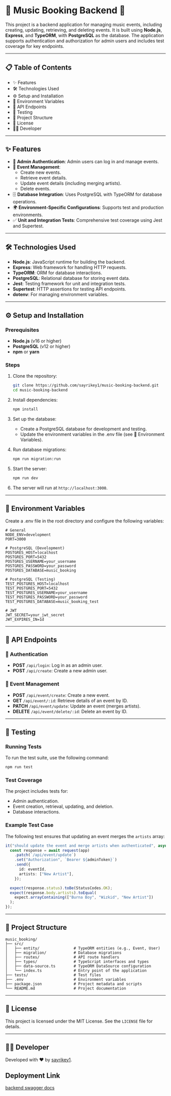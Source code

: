 # 🎵 Music Booking Backend 🎫

This project is a backend application for managing music events, including creating, updating, retrieving, and deleting events. It is built using **Node.js**, **Express**, and **TypeORM**, with **PostgreSQL** as the database. The application supports authentication and authorization for admin users and includes test coverage for key endpoints.

---

## 📋 Table of Contents

- ✨ Features
- 🛠️ Technologies Used
- ⚙️ Setup and Installation
- 🔑 Environment Variables
- 📡 API Endpoints
- 🧪 Testing
- 📂 Project Structure
- 📜 License
- 👨‍💻 Developer

---

## ✨ Features

- 🔐 **Admin Authentication**: Admin users can log in and manage events.
- 🎤 **Event Management**:
  - Create new events.
  - Retrieve event details.
  - Update event details (including merging artists).
  - Delete events.
- 🗄️ **Database Integration**: Uses PostgreSQL with TypeORM for database operations.
- 🌍 **Environment-Specific Configurations**: Supports test and production environments.
- ✅ **Unit and Integration Tests**: Comprehensive test coverage using Jest and Supertest.

---

## 🛠️ Technologies Used

- **Node.js**: JavaScript runtime for building the backend.
- **Express**: Web framework for handling HTTP requests.
- **TypeORM**: ORM for database interactions.
- **PostgreSQL**: Relational database for storing event data.
- **Jest**: Testing framework for unit and integration tests.
- **Supertest**: HTTP assertions for testing API endpoints.
- **dotenv**: For managing environment variables.

---

## ⚙️ Setup and Installation

### Prerequisites

- **Node.js** (v16 or higher)
- **PostgreSQL** (v12 or higher)
- **npm** or **yarn**

### Steps

1. Clone the repository:
   ```bash
   git clone https://github.com/sayrikey1/music-booking-backend.git
   cd music-booking-backend
   ```

2. Install dependencies:
   ```bash
   npm install
   ```

3. Set up the database:
   - Create a PostgreSQL database for development and testing.
   - Update the environment variables in the .env file (see 🔑 Environment Variables).

4. Run database migrations:
   ```bash
   npm run migration:run
   ```

5. Start the server:
   ```bash
   npm run dev
   ```

6. The server will run at `http://localhost:3000`.

---

## 🔑 Environment Variables

Create a .env file in the root directory and configure the following variables:

```env
# General
NODE_ENV=development
PORT=3000

# PostgreSQL (Development)
POSTGRES_HOST=localhost
POSTGRES_PORT=5432
POSTGRES_USERNAME=your_username
POSTGRES_PASSWORD=your_password
POSTGRES_DATABASE=music_booking

# PostgreSQL (Testing)
TEST_POSTGRES_HOST=localhost
TEST_POSTGRES_PORT=5432
TEST_POSTGRES_USERNAME=your_username
TEST_POSTGRES_PASSWORD=your_password
TEST_POSTGRES_DATABASE=music_booking_test

# JWT
JWT_SECRET=your_jwt_secret
JWT_EXPIRES_IN=1d
```

---

## 📡 API Endpoints

### 🔐 Authentication

- **POST** `/api/login`: Log in as an admin user.
- **POST** `/api/create`: Create a new admin user.

### 🎤 Event Management

- **POST** `/api/event/create`: Create a new event.
- **GET** `/api/event/:id`: Retrieve details of an event by ID.
- **PATCH** `/api/event/update`: Update an event (merges artists).
- **DELETE** `/api/event/delete/:id`: Delete an event by ID.

---

## 🧪 Testing

### Running Tests

To run the test suite, use the following command:

```bash
npm run test
```

### Test Coverage

The project includes tests for:

- Admin authentication.
- Event creation, retrieval, updating, and deletion.
- Database interactions.

### Example Test Case

The following test ensures that updating an event merges the `artists` array:

```typescript
it("should update the event and merge artists when authenticated", async () => {
  const response = await request(app)
    .patch(`/api/event/update`)
    .set("Authorization", `Bearer ${adminToken}`)
    .send({
      id: eventId,
      artists: ["New Artist"],
    });

  expect(response.status).toBe(StatusCodes.OK);
  expect(response.body.artists).toEqual(
    expect.arrayContaining(["Burna Boy", "Wizkid", "New Artist"])
  );
});
```

---

## 📂 Project Structure

```plaintext
music_booking/
├── src/
│   ├── entity/               # TypeORM entities (e.g., Event, User)
│   ├── migration/            # Database migrations
│   ├── routes/               # API route handlers
│   ├── types/                # TypeScript interfaces and types
│   ├── data-source.ts        # TypeORM DataSource configuration
│   └── index.ts              # Entry point of the application
├── tests/                    # Test files
├── .env                      # Environment variables
├── package.json              # Project metadata and scripts
└── README.md                 # Project documentation
```

---

## 📜 License

This project is licensed under the MIT License. See the `LICENSE` file for details.

---

## 👨‍💻 Developer

Developed with ❤️ by [sayrikey1](https://github.com/sayrikey1).

## Deployment Link
[backend swagger docs](https://music-booking-app-ui1a.onrender.com/api/docs)